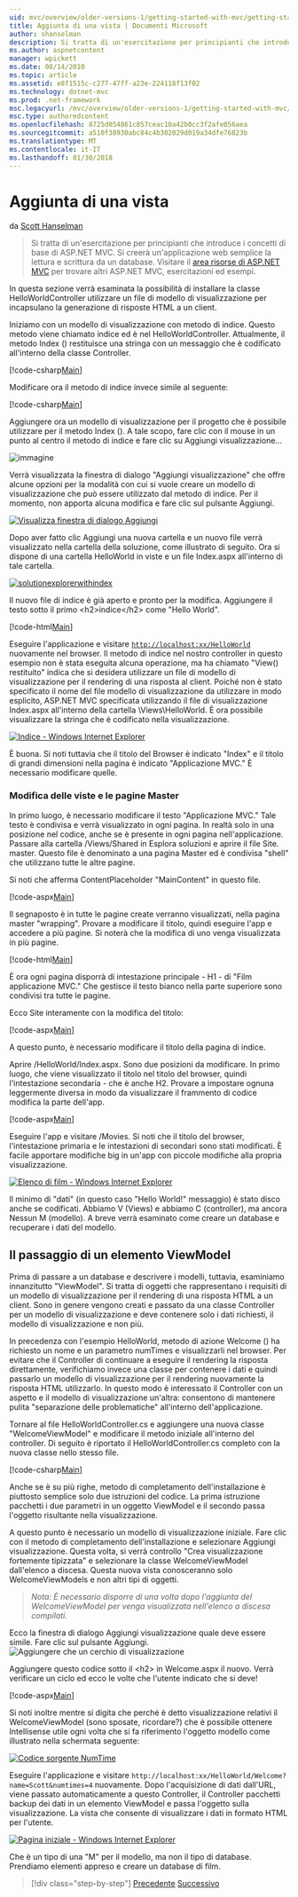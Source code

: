 ```yaml
---
uid: mvc/overview/older-versions-1/getting-started-with-mvc/getting-started-with-mvc-part3
title: Aggiunta di una vista | Documenti Microsoft
author: shanselman
description: Si tratta di un'esercitazione per principianti che introduce i concetti di base di ASP.NET MVC. Creare un'applicazione web semplice la lettura e scrittura da un database.
ms.author: aspnetcontent
manager: wpickett
ms.date: 08/14/2010
ms.topic: article
ms.assetid: e8f1515c-c277-47ff-a23e-224118f13f02
ms.technology: dotnet-mvc
ms.prod: .net-framework
msc.legacyurl: /mvc/overview/older-versions-1/getting-started-with-mvc/getting-started-with-mvc-part3
msc.type: authoredcontent
ms.openlocfilehash: 8725d054861c857ceac10a42b0cc3f2afe056aea
ms.sourcegitcommit: a510f38930abc84c4b302029d019a34dfe76823b
ms.translationtype: MT
ms.contentlocale: it-IT
ms.lasthandoff: 01/30/2018
---
```

<a name="adding-a-view"></a>Aggiunta di una vista
====================
da [Scott Hanselman](https://github.com/shanselman)

> Si tratta di un'esercitazione per principianti che introduce i concetti di base di ASP.NET MVC. Si creerà un'applicazione web semplice la lettura e scrittura da un database. Visitare il [area risorse di ASP.NET MVC](../../../index.md) per trovare altri ASP.NET MVC, esercitazioni ed esempi.


In questa sezione verrà esaminata la possibilità di installare la classe HelloWorldController utilizzare un file di modello di visualizzazione per incapsulano la generazione di risposte HTML a un client.

Iniziamo con un modello di visualizzazione con metodo di indice. Questo metodo viene chiamato indice ed è nel HelloWorldController. Attualmente, il metodo Index () restituisce una stringa con un messaggio che è codificato all'interno della classe Controller.

[!code-csharp[Main](getting-started-with-mvc-part3/samples/sample1.cs)]

Modificare ora il metodo di indice invece simile al seguente:

[!code-csharp[Main](getting-started-with-mvc-part3/samples/sample2.cs)]

Aggiungere ora un modello di visualizzazione per il progetto che è possibile utilizzare per il metodo Index (). A tale scopo, fare clic con il mouse in un punto al centro il metodo di indice e fare clic su Aggiungi visualizzazione...

![immagine](getting-started-with-mvc-part3/_static/image1.png)

Verrà visualizzata la finestra di dialogo "Aggiungi visualizzazione" che offre alcune opzioni per la modalità con cui si vuole creare un modello di visualizzazione che può essere utilizzato dal metodo di indice. Per il momento, non apporta alcuna modifica e fare clic sul pulsante Aggiungi.

[![Visualizza finestra di dialogo Aggiungi](getting-started-with-mvc-part3/_static/image3.png)](getting-started-with-mvc-part3/_static/image2.png)

Dopo aver fatto clic Aggiungi una nuova cartella e un nuovo file verrà visualizzato nella cartella della soluzione, come illustrato di seguito. Ora si dispone di una cartella HelloWorld in viste e un file Index.aspx all'interno di tale cartella.

[![solutionexplorerwithindex](getting-started-with-mvc-part3/_static/image5.png)](getting-started-with-mvc-part3/_static/image4.png)

Il nuovo file di indice è già aperto e pronto per la modifica. Aggiungere il testo sotto il primo &lt;h2&gt;indice&lt;/h2&gt; come "Hello World".

[!code-html[Main](getting-started-with-mvc-part3/samples/sample3.html)]

Eseguire l'applicazione e visitare [ `http://localhost:xx/HelloWorld` ](http://localhostxx) nuovamente nel browser. Il metodo di indice nel nostro controller in questo esempio non è stata eseguita alcuna operazione, ma ha chiamato "View() restituito" indica che si desidera utilizzare un file di modello di visualizzazione per il rendering di una risposta al client. Poiché non è stato specificato il nome del file modello di visualizzazione da utilizzare in modo esplicito, ASP.NET MVC specificata utilizzando il file di visualizzazione Index.aspx all'interno della cartella \Views\HelloWorld. È ora possibile visualizzare la stringa che è codificato nella visualizzazione.

[![Indice - Windows Internet Explorer](getting-started-with-mvc-part3/_static/image7.png)](getting-started-with-mvc-part3/_static/image6.png)

È buona. Si noti tuttavia che il titolo del Browser è indicato "Index" e il titolo di grandi dimensioni nella pagina è indicato "Applicazione MVC." È necessario modificare quelle.

### <a name="changing-views-and-master-pages"></a>Modifica delle viste e le pagine Master

In primo luogo, è necessario modificare il testo "Applicazione MVC." Tale testo è condivisa e verrà visualizzato in ogni pagina. In realtà solo in una posizione nel codice, anche se è presente in ogni pagina nell'applicazione. Passare alla cartella /Views/Shared in Esplora soluzioni e aprire il file Site. master. Questo file è denominato a una pagina Master ed è condivisa "shell" che utilizzano tutte le altre pagine.

Si noti che afferma ContentPlaceholder "MainContent" in questo file.

[!code-aspx[Main](getting-started-with-mvc-part3/samples/sample4.aspx)]

Il segnaposto è in tutte le pagine create verranno visualizzati, nella pagina master "wrapping". Provare a modificare il titolo, quindi eseguire l'app e accedere a più pagine. Si noterà che la modifica di uno venga visualizzata in più pagine.

[!code-html[Main](getting-started-with-mvc-part3/samples/sample5.html)]

È ora ogni pagina disporrà di intestazione principale - H1 - di "Film applicazione MVC." Che gestisce il testo bianco nella parte superiore sono condivisi tra tutte le pagine.

Ecco Site interamente con la modifica del titolo:

[!code-aspx[Main](getting-started-with-mvc-part3/samples/sample6.aspx)]

A questo punto, è necessario modificare il titolo della pagina di indice.

Aprire /HelloWorld/Index.aspx. Sono due posizioni da modificare. In primo luogo, che viene visualizzato il titolo nel titolo del browser, quindi l'intestazione secondaria - che è anche H2. Provare a impostare ognuna leggermente diversa in modo da visualizzare il frammento di codice modifica la parte dell'app.

[!code-aspx[Main](getting-started-with-mvc-part3/samples/sample7.aspx)]

Eseguire l'app e visitare /Movies. Si noti che il titolo del browser, l'intestazione primaria e le intestazioni di secondari sono stati modificati. È facile apportare modifiche big in un'app con piccole modifiche alla propria visualizzazione.

[![Elenco di film - Windows Internet Explorer](getting-started-with-mvc-part3/_static/image9.png)](getting-started-with-mvc-part3/_static/image8.png)

Il minimo di "dati" (in questo caso "Hello World!" messaggio) è stato disco anche se codificati. Abbiamo V (Views) e abbiamo C (controller), ma ancora Nessun M (modello). A breve verrà esaminato come creare un database e recuperare i dati del modello.

## <a name="passing-a-viewmodel"></a>Il passaggio di un elemento ViewModel

Prima di passare a un database e descrivere i modelli, tuttavia, esaminiamo innanzitutto "ViewModel". Si tratta di oggetti che rappresentano i requisiti di un modello di visualizzazione per il rendering di una risposta HTML a un client. Sono in genere vengono creati e passato da una classe Controller per un modello di visualizzazione e deve contenere solo i dati richiesti, il modello di visualizzazione e non più.

In precedenza con l'esempio HelloWorld, metodo di azione Welcome () ha richiesto un nome e un parametro numTimes e visualizzarli nel browser. Per evitare che il Controller di continuare a eseguire il rendering la risposta direttamente, verifichiamo invece una classe per contenere i dati e quindi passarlo un modello di visualizzazione per il rendering nuovamente la risposta HTML utilizzarlo. In questo modo è interessato il Controller con un aspetto e il modello di visualizzazione un'altra: consentono di mantenere pulita "separazione delle problematiche" all'interno dell'applicazione.

Tornare al file HelloWorldController.cs e aggiungere una nuova classe "WelcomeViewModel" e modificare il metodo iniziale all'interno del controller. Di seguito è riportato il HelloWorldController.cs completo con la nuova classe nello stesso file.

[!code-csharp[Main](getting-started-with-mvc-part3/samples/sample8.cs)]

Anche se è su più righe, metodo di completamento dell'installazione è piuttosto semplice solo due istruzioni del codice. La prima istruzione pacchetti i due parametri in un oggetto ViewModel e il secondo passa l'oggetto risultante nella visualizzazione.

A questo punto è necessario un modello di visualizzazione iniziale. Fare clic con il metodo di completamento dell'installazione e selezionare Aggiungi visualizzazione. Questa volta, si verrà controllo "Crea visualizzazione fortemente tipizzata" e selezionare la classe WelcomeViewModel dall'elenco a discesa. Questa nuova vista conosceranno solo WelcomeViewModels e non altri tipi di oggetti.

> *Nota: È necessario disporre di una volta dopo l'aggiunta del WelcomeViewModel per venga visualizzata nell'elenco a discesa compilati.*


Ecco la finestra di dialogo Aggiungi visualizzazione quale deve essere simile. Fare clic sul pulsante Aggiungi. ![Aggiungere che un cerchio di visualizzazione](getting-started-with-mvc-part3/_static/image10.png)

Aggiungere questo codice sotto il &lt;h2&gt; in Welcome.aspx il nuovo. Verrà verificare un ciclo ed ecco le volte che l'utente indicato che si deve!

[!code-aspx[Main](getting-started-with-mvc-part3/samples/sample9.aspx)]

Si noti inoltre mentre si digita che perché è detto visualizzazione relativi il WelcomeViewModel (sono sposate, ricordare?) che è possibile ottenere Intellisense utile ogni volta che si fa riferimento l'oggetto modello come illustrato nella schermata seguente:

[![Codice sorgente NumTime](getting-started-with-mvc-part3/_static/image12.png)](getting-started-with-mvc-part3/_static/image11.png)

Eseguire l'applicazione e visitare `http://localhost:xx/HelloWorld/Welcome?name=Scott&numtimes=4` nuovamente. Dopo l'acquisizione di dati dall'URL, viene passato automaticamente a questo Controller, il Controller pacchetti backup dei dati in un elemento ViewModel e passa l'oggetto sulla visualizzazione. La vista che consente di visualizzare i dati in formato HTML per l'utente.

[![Pagina iniziale - Windows Internet Explorer](getting-started-with-mvc-part3/_static/image14.png)](getting-started-with-mvc-part3/_static/image13.png)

Che è un tipo di una "M" per il modello, ma non il tipo di database. Prendiamo elementi appreso e creare un database di film.

>[!div class="step-by-step"]
[Precedente](getting-started-with-mvc-part2.md)
[Successivo](getting-started-with-mvc-part4.md)
